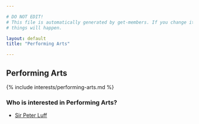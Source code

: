 ```yaml
---

# DO NOT EDIT!
# This file is automatically generated by get-members. If you change it, bad
# things will happen.

layout: default
title: "Performing Arts"

---
```


## Performing Arts

{% include interests/performing-arts.md %}

### Who is interested in Performing Arts?


* [Sir Peter Luff](/members/sir-peter-luff.html)
